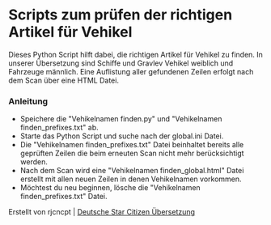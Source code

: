 # Scripts zum prüfen der richtigen Artikel für Vehikel
Dieses Python Script hilft dabei, die richtigen Artikel für Vehikel zu finden. In unserer Übersetzung sind Schiffe und Gravlev Vehikel weiblich und Fahrzeuge männlich. Eine Auflistung aller gefundenen Zeilen erfolgt nach dem Scan über eine HTML Datei.

### Anleitung
- Speichere die "Vehikelnamen finden.py" und "Vehikelnamen finden_prefixes.txt" ab.
- Starte das Python Script und suche nach der global.ini Datei.
- Die "Vehikelnamen finden_prefixes.txt" Datei beinhaltet bereits alle geprüften Zeilen die beim erneuten Scan nicht mehr berücksichtigt werden.
- Nach dem Scan wird eine "Vehikelnamen finden_global.html" Datei erstellt mit allen neuen Zeilen in denen Vehikelnamen vorkommen.
- Möchtest du neu beginnen, lösche die "Vehikelnamen finden_prefixes.txt" Datei.

Erstellt von rjcncpt | [Deutsche Star Citizen Übersetzung](https://github.com/rjcncpt/StarCitizen-Deutsch-INI)
